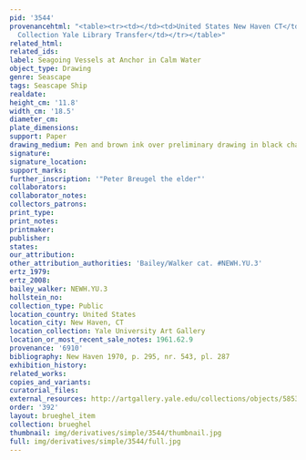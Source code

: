 ```yaml
---
pid: '3544'
provenancehtml: "<table><tr><td></td><td>United States New Haven CT</td><td>Egmont
  Collection Yale Library Transfer</td></tr></table>"
related_html:
related_ids:
label: Seagoing Vessels at Anchor in Calm Water
object_type: Drawing
genre: Seascape
tags: Seascape Ship
realdate:
height_cm: '11.8'
width_cm: '18.5'
diameter_cm:
plate_dimensions:
support: Paper
drawing_medium: Pen and brown ink over preliminary drawing in black chalk or graphite
signature:
signature_location:
support_marks:
further_inscription: '"Peter Breugel the elder"'
collaborators:
collaborator_notes:
collectors_patrons:
print_type:
print_notes:
printmaker:
publisher:
states:
our_attribution:
other_attribution_authorities: 'Bailey/Walker cat. #NEWH.YU.3'
ertz_1979:
ertz_2008:
bailey_walker: NEWH.YU.3
hollstein_no:
collection_type: Public
location_country: United States
location_city: New Haven, CT
location_collection: Yale University Art Gallery
location_or_most_recent_sale_notes: 1961.62.9
provenance: '6910'
bibliography: New Haven 1970, p. 295, nr. 543, pl. 287
exhibition_history:
related_works:
copies_and_variants:
curatorial_files:
external_resources: http://artgallery.yale.edu/collections/objects/58530
order: '392'
layout: brueghel_item
collection: brueghel
thumbnail: img/derivatives/simple/3544/thumbnail.jpg
full: img/derivatives/simple/3544/full.jpg
---
```

